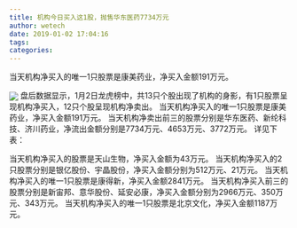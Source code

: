 ```yaml
---
title: 机构今日买入这1股，抛售华东医药7734万元
author: wetech
date: 2019-01-02 17:04:16
tags: 
categories: 
---
```

当天机构净买入的唯一1只股票是康美药业，净买入金额191万元。
<!-- more -->
<img align="center" border="0" src="https://imgcdn.yicai.com/uppics/images/2019/01/1d5bc72800a70bf5cbbe50a3a9e84d5f.jpg" />
盘后数据显示，1月2日龙虎榜中，共13只个股出现了机构的身影，有1只股票呈现机构净买入，12只个股呈现机构净卖出。
当天机构净买入的唯一1只股票是康美药业，净买入金额191万元。
当天机构净卖出前三的股票分别是华东医药、新纶科技、济川药业，净流出金额分别是7734万元、4653万元、3772万元。
详见下表：
 
 
当天机构净买入的股票是天山生物，净买入金额为43万元。
当天机构净买入的2只股票分别是银亿股份、宇晶股份，净买入金额分别为512万元、21万元。
当天机构净买入的唯一1只股票是康得新，净买入金额2841万元。
当天机构净买入前三的股票分别是新宙邦、意华股份、延安必康，净买入金额分别为2966万元、350万元、343万元。
当天机构净买入的唯一1只股票是北京文化，净买入金额1187万元。
